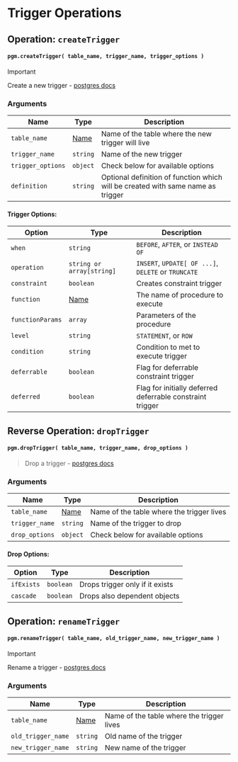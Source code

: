 # Trigger Operations

## Operation: `createTrigger`

#### `pgm.createTrigger( table_name, trigger_name, trigger_options )`

> [!IMPORTANT]
> Create a new trigger - [postgres docs](https://www.postgresql.org/docs/current/static/sql-createtrigger.html)

### Arguments

| Name              | Type                      | Description                                                                     |
|-------------------|---------------------------|---------------------------------------------------------------------------------|
| `table_name`      | [Name](/migrations/#type) | Name of the table where the new trigger will live                               |
| `trigger_name`    | `string`                  | Name of the new trigger                                                         |
| `trigger_options` | `object`                  | Check below for available options                                               |
| `definition`      | `string`                  | Optional definition of function which will be created with same name as trigger |

#### Trigger Options:

| Option           | Type                      | Description                                               |
|------------------|---------------------------|-----------------------------------------------------------|
| `when`           | `string`                  | `BEFORE`, `AFTER`, or `INSTEAD OF`                        |
| `operation`      | `string or array[string]` | `INSERT`, `UPDATE[ OF ...]`, `DELETE` or `TRUNCATE`       |
| `constraint`     | `boolean`                 | Creates constraint trigger                                |
| `function`       | [Name](/migrations/#type) | The name of procedure to execute                          |
| `functionParams` | `array`                   | Parameters of the procedure                               |
| `level`          | `string`                  | `STATEMENT`, or `ROW`                                     |
| `condition`      | `string`                  | Condition to met to execute trigger                       |
| `deferrable`     | `boolean`                 | Flag for deferrable constraint trigger                    |
| `deferred`       | `boolean`                 | Flag for initially deferred deferrable constraint trigger |

## Reverse Operation: `dropTrigger`

#### `pgm.dropTrigger( table_name, trigger_name, drop_options )`

> Drop a trigger - [postgres docs](http://www.postgresql.org/docs/current/static/sql-droptrigger.html)

### Arguments

| Name            | Type                      | Description                                                                 |
|-----------------|---------------------------|-----------------------------------------------------------------------------|
| `table_name`    | [Name](/migrations/#type) | Name of the table where the trigger lives                                   |
| `trigger_name`  | `string`                  | Name of the trigger to drop                                                 |
| `drop_options`  | `object`                  | Check below for available options                                           |

#### Drop Options:

| Option     | Type      | Description                                      |
|------------|-----------|--------------------------------------------------|
| `ifExists` | `boolean` | Drops trigger only if it exists                  |
| `cascade`  | `boolean` | Drops also dependent objects                     |

## Operation: `renameTrigger`

#### `pgm.renameTrigger( table_name, old_trigger_name, new_trigger_name )`

>[!IMPORTANT]
> Rename a trigger - [postgres docs](http://www.postgresql.org/docs/current/static/sql-altertrigger.html)

### Arguments

| Name               | Type                      | Description                               |
|--------------------|---------------------------|-------------------------------------------|
| `table_name`       | [Name](/migrations/#type) | Name of the table where the trigger lives |
| `old_trigger_name` | `string`                  | Old name of the trigger                   |
| `new_trigger_name` | `string`                  | New name of the trigger                   |
